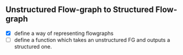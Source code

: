 ## Unstructured Flow-graph to Structured Flow-graph

- [X] define a way of representing flowgraphs
- [ ] define a function which takes an unstructured FG and outputs a structured one.
